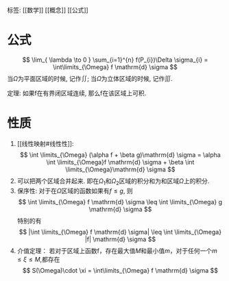 标签: [[数学]] [[概念]] [[公式]]

# 公式
$$
\lim_{ \lambda \to 0 } \sum_{i=1}^{n}  f(P_{i})\Delta \sigma_{i} = \int\limits_{\Omega} f \mathrm{d} \sigma
$$
当$\Omega$为平面区域的时候, 记作$\iint$; 当$\Omega$为立体区域的时候, 记作$\iiint$. 

定理: 如果f在有界闭区域连续, 那么f在该区域上可积. 

# 性质

1. [[线性映射#线性性]]: 
$$
\int \limits_{\Omega} (\alpha f + \beta g)\mathrm{d} \sigma = \alpha \int \limits_{\Omega}f \mathrm{d} \sigma + \beta \int \limits_{\Omega}\mathrm{d} \sigma
$$
2. 可以把两个区域合并起来. 即在$\Omega_{1}$和$\Omega_{2}$区域的积分和为和区域$\Omega$上的积分. 
3. 保序性: 对于在$\Omega$区域的函数如果有$f \le g$, 则
$$
\int \limits_{\Omega} f \mathrm{d} \sigma \leq \int \limits_{\Omega} g \mathrm{d} \sigma
$$
	特别的有
$$
|\int \limits_{\Omega} f \mathrm{d} \sigma| \leq \int \limits_{\Omega} |f| \mathrm{d} \sigma
$$
4. 介值定理：
	若对于区域上函数f，存在最大值$M$和最小值$m$，对于任何一个$m\leq \xi\leq M$,都存在
$$
S(\Omega)\cdot \xi = \int\limits_{\Omega} f \mathrm{d} \sigma
$$

